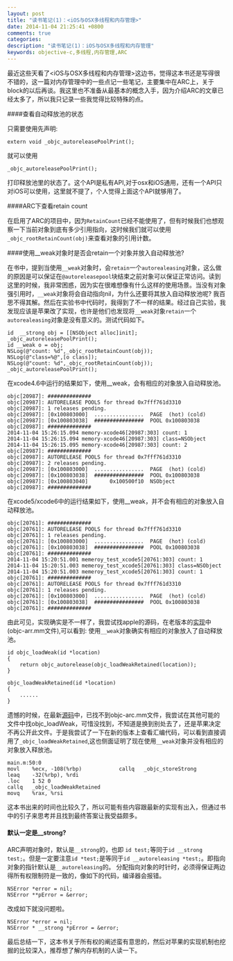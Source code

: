 ```yaml
---
layout: post
title: "读书笔记(1)：<iOS与OSX多线程和内存管理>"
date: 2014-11-04 21:25:41 +0800
comments: true
categories: 
description: "读书笔记(1)：iOS与OSX多线程和内存管理" 
keywords: objective-c,多线程,内存管理,ARC
---
```

最近这些天看了<iOS与OSX多线程和内存管理>这边书，觉得这本书还是写得很不错的，这一篇对内存管理中的一些点记一些笔记，主要集中在ARC上，关于block的以后再谈。我这里也不准备从最基本的概念入手，因为介绍ARC的文章已经太多了，所以我只记录一些我觉得比较特殊的点。

####查看自动释放池的状态

只需要使用先声明:

	extern void _objc_autoreleasePoolPrint();

就可以使用

	_objc_autoreleasePoolPrint();
	
打印释放池里的状态了。这个API是私有API,对于osx和iOS通用，还有一个API只对iOS可以使用，这里就不提了，个人觉得上面这个API就够用了。

####ARC下查看retain count

在启用了ARC的项目中，因为`RetainCount`已经不能使用了，但有时候我们也想观察一下当前对象到底有多少引用指向，这时候我们就可以使用`_objc_rootRetainCount(obj)`来查看对象的引用计数。

####使用__weak对象时是否会retain一个对象并放入自动释放池?

在书中，提到当使用`__weak`对象时，会`retain`一个`autorealeasing`对象，这么做的原因是可以保证在`@autoreleasepool`块结束之前对象可以保证正常访问。读到这里的时候，我非常困惑，因为实在很难想像有什么这样的使用场景。当没有对象强引用时，`__weak`对象将会自动指向nil，为什么还要将其放入自动释放池呢? 我百思不得其解。然后在实验书中代码时，我得到了不一样的结果。经过自己实验，我发现应该是苹果改了实现，也许是他们也发现将`__weak`对象`retain`一个`autorealeasing`对象是没有意义的。测试代码如下。

	id  __strong obj = [[NSObject alloc]init];
	_objc_autoreleasePoolPrint();
	id __weak o = obj;
	NSLog(@"count: %d",_objc_rootRetainCount(obj));
	NSLog(@"class=%@",[o class]);
	NSLog(@"count: %d",_objc_rootRetainCount(obj));
	_objc_autoreleasePoolPrint();

在xcode4.6中运行的结果如下，使用__weak，会有相应的对象放入自动释放池。

	objc[20987]: ##############
	objc[20987]: AUTORELEASE POOLS for thread 0x7fff761d3310
	objc[20987]: 1 releases pending.
	objc[20987]: [0x100803000]  ................  PAGE  (hot) (cold)
	objc[20987]: [0x100803038]  ################  POOL 0x100803038
	objc[20987]: ##############
	2014-11-04 15:26:15.094 memory-xcode46[20987:303] count: 1
	2014-11-04 15:26:15.094 memory-xcode46[20987:303] class=NSObject
	2014-11-04 15:26:15.095 memory-xcode46[20987:303] count: 2
	objc[20987]: ##############
	objc[20987]: AUTORELEASE POOLS for thread 0x7fff761d3310
	objc[20987]: 2 releases pending.
	objc[20987]: [0x100803000]  ................  PAGE  (hot) (cold)
	objc[20987]: [0x100803038]  ################  POOL 0x100803038
	objc[20987]: [0x100803040]       0x100500f10  NSObject
	objc[20987]: ##############
	
在xcode5/xcode6中的运行结果如下，使用__weak，并不会有相应的对象放入自动释放池。

	objc[20761]: ##############
	objc[20761]: AUTORELEASE POOLS for thread 0x7fff761d3310
	objc[20761]: 1 releases pending.
	objc[20761]: [0x100803000]  ................  PAGE  (hot) (cold)
	objc[20761]: [0x100803038]  ################  POOL 0x100803038
	objc[20761]: ##############
	2014-11-04 15:20:51.001 memeroy_test_xcode5[20761:303] count: 1
	2014-11-04 15:20:51.003 memeroy_test_xcode5[20761:303] class=NSObject
	2014-11-04 15:20:51.003 memeroy_test_xcode5[20761:303] count: 1
	objc[20761]: ##############
	objc[20761]: AUTORELEASE POOLS for thread 0x7fff761d3310
	objc[20761]: 1 releases pending.
	objc[20761]: [0x100803000]  ................  PAGE  (hot) (cold)
	objc[20761]: [0x100803038]  ################  POOL 0x100803038
	objc[20761]: ##############

由此可见，实现确实是不一样了，我尝试找apple的源码，在老版本的[实现](http://www.opensource.apple.com/source/objc4/objc4-493.11/runtime/objc-arr.mm)中(objc-arr.mm文件),可以看到: 使用`__weak`对象确实有相应的对象放入了自动释放池。

	id objc_loadWeak(id *location)
	{
    	return objc_autorelease(objc_loadWeakRetained(location));
	}
	
	objc_loadWeakRetained(id *location)
	{
		......
	}

遗憾的时候，在最新[源码](http://www.opensource.apple.com/source/objc4/objc4-646/runtime)中，已找不到objc-arc.mm文件，我尝试在其他可能的文件中找objc_loadWeak，可惜没找到，不知道是换到别处去了，还是苹果决定不再公开此文件。于是我尝试了一下在新的版本上查看汇编代码，可以看到直接调用了`_objc_loadWeakRetained`,这也侧面证明了现在使用`__weak`对象并没有相应的对象放入释放池。

	main.m:50:0
	movl	%ecx, -108(%rbp)        	callq	_objc_storeStrong
	leaq	-32(%rbp), %rdi
	.loc	1 52 0                 
	callq	_objc_loadWeakRetained
	movq	%rax, %rsi

这本书出来的时间也比较久了，所以可能有些内容跟最新的实现有出入，但通过书中的引子来思考并且找到最终答案让我受益颇多。

#### 默认一定是__strong?

ARC声明对象时，默认是`__strong`的，也即 `id test;`等同于`id __strong test;`。但是一定要注意`id *test;`是等同于`id __autoreleasing *test;`。即指向对象的指针默认是`__autoreleasing`的。 分配指向对象的时针时，必须得保证两边得所有权限制符是一致的，像如下的代码，编译器会报错。

	NSError *error = nil; 
	NSError **pError = &error;
	
改成如下就没问题啦。
	
	NSError *error = nil;	NSError * __strong *pError = &error;

最后总结一下，这本书关于所有权的阐述蛮有意思的，然后对苹果的实现机制也挖掘的比较深入，推荐想了解内存机制的人读一下。